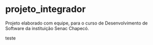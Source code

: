 # projeto_integrador

Projeto elaborado com equipe, para o curso de Desenvolvimento de Software da instituição Senac Chapecó.

teste
